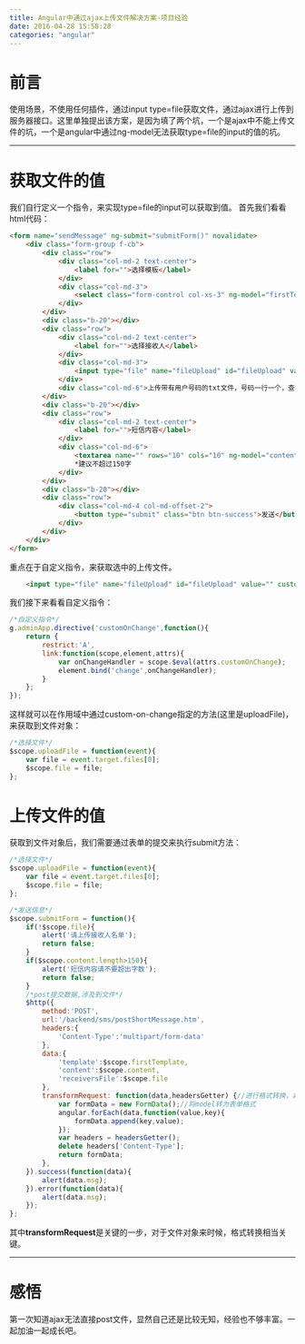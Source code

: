 ```yaml
---
title: Angular中通过ajax上传文件解决方案-项目经验
date: 2016-04-28 15:58:28
categories: "angular"
---
```


# **前言**

使用场景，不使用任何插件，通过input type=file获取文件，通过ajax进行上传到服务器接口。这里单独提出该方案，是因为填了两个坑，一个是ajax中不能上传文件的坑，一个是angular中通过ng-model无法获取type=file的input的值的坑。

---

# **获取文件的值**

我们自行定义一个指令，来实现type=file的input可以获取到值。
首先我们看看html代码：
``` html
<form name="sendMessage" ng-submit="submitForm()" novalidate>
	<div class="form-group f-cb">
		<div class="row">
			<div class="col-md-2 text-center">
				<label for="">选择模板</label>
			</div>
			<div class="col-md-3">
				<select class="form-control col-xs-3" ng-model="firstTemplate" ng-options="template.id as template.name for template in templates"></select>
			</div>    		
		</div>
		<div class="b-20"></div>			
		<div class="row">
			<div class="col-md-2 text-center">
				<label for="">选择接收人</label>
			</div>
			<div class="col-md-3">
				<input type="file" name="fileUpload" id="fileUpload" value="" custom-on-change="uploadFile"/> 
			</div>
			<div class="col-md-6">上传带有用户号码的txt文件，号码一行一个，查看<a target="_blank" style="padding-top: 8px;" ng-href="{{demoLink}}">示例文件</a></div>
		</div>		
		<div class="b-20"></div>
		<div class="row">
			<div class="col-md-2 text-center">
				<label for="">短信内容</label>
			</div>
			<div class="col-md-6">
				<textarea name="" rows="10" cols="10" ng-model="content" class="form-control text-center" style="text-align: left;" required></textarea>
				*建议不超过150字
			</div>
		</div>
		<div class="b-20"></div>
		<div class="row">
			<div class="col-md-4 col-md-offset-2">
				<button type="submit" class="btn btn-success">发送</button>
			</div>
		</div>
	</div>
</form>	
```

重点在于自定义指令，来获取选中的上传文件。

``` html
	<input type="file" name="fileUpload" id="fileUpload" value="" custom-on-change="uploadFile"/> 
```

我们接下来看看自定义指令：
``` javascript
/*自定义指令*/
g.adminApp.directive('customOnChange',function(){
	return {
		restrict:'A',
		link:function(scope,element,attrs){
			var onChangeHandler = scope.$eval(attrs.customOnChange);
			element.bind('change',onChangeHandler);
		}
	};
});
```
这样就可以在作用域中通过custom-on-change指定的方法(这里是uploadFile)，来获取到文件对象：

``` javascript
/*选择文件*/
$scope.uploadFile = function(event){
	var file = event.target.files[0];
	$scope.file = file;
};  
```
# **上传文件的值**

获取到文件对象后，我们需要通过表单的提交来执行submit方法：

``` javascript
/*选择文件*/
$scope.uploadFile = function(event){
	var file = event.target.files[0];
	$scope.file = file;
};  

/*发送信息*/
$scope.submitForm = function(){
	if(!$scope.file){
		alert('请上传接收人名单');
		return false;
	}
	if($scope.content.length>150){
		alert('短信内容请不要超出字数');
		return false;
	}	
	/*post提交数据,涉及到文件*/
	$http({
		method:'POST',
		url:'/backend/sms/postShortMessage.htm',
		headers:{
			'Content-Type':'multipart/form-data'
		},
		data:{
			'template':$scope.firstTemplate,
			'content':$scope.content,
			'receiversFile':$scope.file
		},
		transformRequest: function(data,headersGetter) {//进行格式转换，非常关键
			var formData = new FormData();//将model转为表单格式
			angular.forEach(data,function(value,key){
				formData.append(key,value);
			});
			var headers = headersGetter();
			delete headers['Content-Type'];
			return formData;
		},
	}).success(function(data){
		alert(data.msg);
	}).error(function(data){
		alert(data.msg);
	});
};
```

其中**transformRequest**是关键的一步，对于文件对象来时候，格式转换相当关键。

---

# **感悟**

第一次知道ajax无法直接post文件，显然自己还是比较无知，经验也不够丰富。一起加油一起成长吧。





